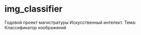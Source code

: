 # img_classifier
Годовой проект магистратуры Искусственный интелект. Тема: Классификатор изображений
